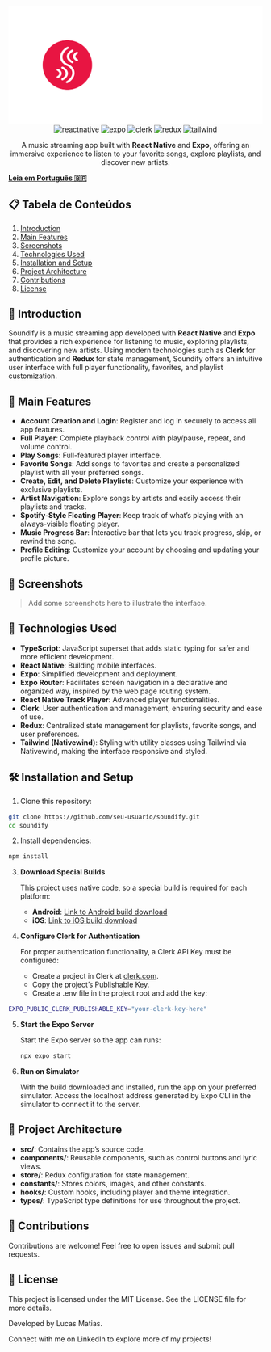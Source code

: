 
<div align="center">
  <br />
      <img src="./assets/gitimages/logo.png" alt="Tela inicial do Soundify" width="600">
  <br />

  <div>
    <img src="https://img.shields.io/badge/-React_Native-black?style=for-the-badge&logoColor=white&logo=react&color=61DAFB" alt="reactnative" />
    <img src="https://img.shields.io/badge/-Expo-black?style=for-the-badge&logoColor=white&logo=expo&color=000020" alt="expo" />
    <img src="https://img.shields.io/badge/-Clerk-black?style=for-the-badge&logoColor=white&logo=clerk&color=gray" alt="clerk" />
    <img src="https://img.shields.io/badge/-Redux-black?style=for-the-badge&logoColor=white&logo=redux&color=764ABC" alt="redux" />
    <img src="https://img.shields.io/badge/-TailwindCSS-black?style=for-the-badge&logoColor=white&logo=tailwind-css&color=38B2AC" alt="tailwind" />
  </div>

  <p align="center">
    A music streaming app built with <strong>React Native</strong> and <strong>Expo</strong>, offering an immersive experience to listen to your favorite songs, explore playlists, and discover new artists.
  </p>
</div>

**[Leia em Português 🇧🇷](./README_pt.md)**

## 📋 Tabela de Conteúdos

1. [Introduction](#introduction)
2. [Main Features](#main-features)
3. [Screenshots](#screenshots)
4. [Technologies Used](#technologies-used)
5. [Installation and Setup](#installation-and-setup)
6. [Project Architecture](#project-architecture)
7. [Contributions](#contributions)
8. [License](#license)

## 🚀 <a name="introduction">Introduction</a>

Soundify is a music streaming app developed with **React Native** and **Expo** that provides a rich experience for listening to music, exploring playlists, and discovering new artists. Using modern technologies such as **Clerk** for authentication and **Redux** for state management, Soundify offers an intuitive user interface with full player functionality, favorites, and playlist customization.

## 🎯 <a name="main-features">Main Features</a>

- **Account Creation and Login**: Register and log in securely to access all app features.
- **Full Player**: Complete playback control with play/pause, repeat, and volume control.
- **Play Songs**: Full-featured player interface.
- **Favorite Songs**: Add songs to favorites and create a personalized playlist with all your preferred songs.
- **Create, Edit, and Delete Playlists**: Customize your experience with exclusive playlists.
- **Artist Navigation**: Explore songs by artists and easily access their playlists and tracks.
- **Spotify-Style Floating Player**: Keep track of what’s playing with an always-visible floating player.
- **Music Progress Bar**: Interactive bar that lets you track progress, skip, or rewind the song.
- **Profile Editing**: Customize your account by choosing and updating your profile picture.

## 📸 <a name="screenshots">Screenshots</a>

> Add some screenshots here to illustrate the interface.

## 🚀 <a name="technologies-used">Technologies Used</a>

- **TypeScript**: JavaScript superset that adds static typing for safer and more efficient development.
- **React Native**: Building mobile interfaces.
- **Expo**: Simplified development and deployment.
- **Expo Router**: Facilitates screen navigation in a declarative and organized way, inspired by the web page routing system.
- **React Native Track Player**: Advanced player functionalities.
- **Clerk**: User authentication and management, ensuring security and ease of use.
- **Redux**: Centralized state management for playlists, favorite songs, and user preferences.
- **Tailwind (Nativewind)**: Styling with utility classes using Tailwind via Nativewind, making the interface responsive and styled.

## 🛠 <a name="installation-and-setup">Installation and Setup</a>

1. Clone this repository:
  ```bash
  git clone https://github.com/seu-usuario/soundify.git
  cd soundify
  ```

2. Install dependencies:
  ```bash
  npm install
  ```

3. **Download Special Builds**

   This project uses native code, so a special build is required for each platform:

   - **Android**: [Link to Android build download](https://expo.dev/accounts/darkincorporation/projects/soundify/builds/90f2a93c-1306-4566-8ffa-74b9a9e96664)
   - **iOS**: [Link to iOS build download](https://expo.dev/accounts/darkincorporation/projects/soundify/builds/58cf1c5a-ee28-4360-b7dd-a7696cfb91a6)

4. **Configure Clerk for Authentication**

   For proper authentication functionality, a Clerk API Key must be configured:

   - Create a project in Clerk at [clerk.com](https://clerk.com).
   - Copy the project’s Publishable Key.
   - Create a .env file in the project root and add the key:

  ```bash
  EXPO_PUBLIC_CLERK_PUBLISHABLE_KEY="your-clerk-key-here"
  ```

5. **Start the Expo Server**

   Start the Expo server so the app can runs:

   ```bash
   npx expo start
   ```

6. **Run on Simulator**

   With the build downloaded and installed, run the app on your preferred simulator. Access the localhost address generated by Expo CLI in the simulator to connect it to the server.

## 📂 <a name="project-architecture">Project Architecture</a>

- **src/**: Contains the app’s source code.
- **components/**: Reusable components, such as control buttons and lyric views.
- **store/**: Redux configuration for state management.
- **constants/**: Stores colors, images, and other constants.
- **hooks/**: Custom hooks, including player and theme integration.
- **types/**: TypeScript type definitions for use throughout the project.

## 🤝 <a name="contributions">Contributions</a>

Contributions are welcome! Feel free to open issues and submit pull requests.

## 📄 <a name="license">License</a>

This project is licensed under the MIT License. See the LICENSE file for more details.

Developed by Lucas Matias.

Connect with me on LinkedIn to explore more of my projects!
